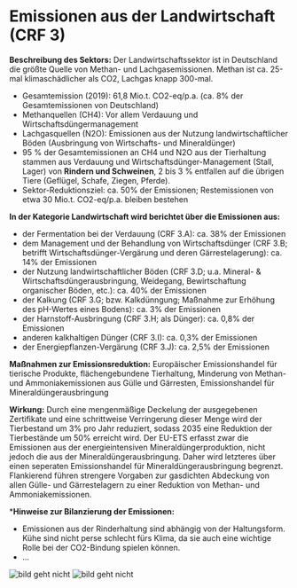 # Emissionen aus der Landwirtschaft (CRF 3)
**Beschreibung des Sektors:**
Der Landwirtschaftssektor ist in Deutschland die größte Quelle von Methan- und Lachgasemissionen. Methan ist ca. 25-mal klimaschädlicher als CO2, Lachgas knapp 300-mal. 

- Gesamtemission (2019): 61,8 Mio.t. CO2-eq/p.a. (ca. 8% der Gesamtemissionen von Deutschland)
- Methanquellen (CH4): Vor allem Verdauung und Wirtschaftsdüngermanagement
- Lachgasquellen (N2O): Emissionen aus der Nutzung landwirtschaftlicher Böden (Ausbringung von Wirtschafts- und Mineraldünger)
- 95 % der Gesamtemissionen an CH4 und N2O aus der Tierhaltung stammen aus Verdauung und Wirtschaftsdünger-Management (Stall, Lager) von **Rindern und Schweinen**, 2 bis 3 % entfallen auf die übrigen Tiere (Geflügel, Schafe, Ziegen, Pferde).
- Sektor-Reduktionsziel: ca. 50% der Emissionen; Restemissionen von etwa 30 Mio.t. CO2-eq/p.a. bleiben bestehen

**In der Kategorie Landwirtschaft wird berichtet über die Emissionen aus:**
- der Fermentation bei der Verdauung (CRF 3.A): ca. 38% der Emissionen
- dem Management und der Behandlung von Wirtschaftsdünger (CRF 3.B; betrifft Wirtschaftsdünger-Vergärung und deren Gärrestelagerung): ca. 14% der Emissionen
- der Nutzung landwirtschaftlicher Böden (CRF 3.D; u.a. Mineral- & Wirtschaftsdüngerausbringung, Weidegang, Bewirtschaftung organischer Böden, etc.): ca. 40% der Emissionen
- der Kalkung (CRF 3.G; bzw. Kalkdünngung; Maßnahme zur Erhöhung des pH-Wertes eines Bodens): ca. 3% der Emissionen
- der Harnstoff-Ausbringung (CRF 3.H; als Dünger): ca. 0,8% der Emissionen
- anderen kalkhaltigen Dünger (CRF 3.I): ca. 0,3% der Emissionen
- der Energiepflanzen-Vergärung (CRF 3.J): ca. 2,5% der Emissionen

**Maßnahmen zur Emissionsreduktion:** 
Europäischer Emissionshandel für tierische Produkte, flächengebundene Tierhaltung, Minderung von Methan- und Ammoniakemissionen aus Gülle und Gärresten, Emissionshandel für Mineraldüngerausbringung

**Wirkung:**
Durch eine mengenmäßige Deckelung der ausgegebenen Zertifikate und eine schrittweise Verringerung dieser Menge wird der Tierbestand um 3% pro Jahr reduziert, sodass 2035 eine Reduktion der Tierbestände um 50% erreicht wird. Der EU-ETS erfasst zwar die Emissionen aus der energieintensiven Mineraldüngerproduktion, nicht jedoch die aus der Mineraldüngerausbringung. Daher wird letzteres über einen seperaten Emissionshandel für Mineraldüngerausbringung begrenzt. Flankierend führen strengere Vorgaben zur gasdichten Abdeckung von allen Gülle- und Gärrestelagern zu einer Reduktion von Methan- und Ammoniakemissionen.


***Hinweise zur Bilanzierung der Emissionen:**
- Emissionen aus der Rinderhaltung sind abhängig von der Haltungsform. Kühe sind nicht perse schlecht fürs Klima, da sie auch eine wichtige Rolle bei der CO2-Bindung spielen können.
- ...


![bild geht nicht](/assets/CRF3-Reduktion-Tierbestände.PNG)
![bild geht nicht](/assets/CRF3-Reduktion-Tierbestände_backend.PNG)
